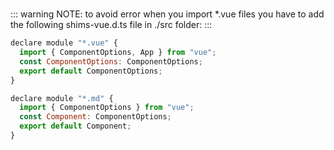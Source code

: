 #

::: warning
NOTE: to avoid error when you import \*.vue files you have to add the following shims-vue.d.ts file in ./src folder:
:::

```js
declare module "*.vue" {
  import { ComponentOptions, App } from "vue";
  const ComponentOptions: ComponentOptions;
  export default ComponentOptions;
}

declare module "*.md" {
  import { ComponentOptions } from "vue";
  const Component: ComponentOptions;
  export default Component;
}
```
